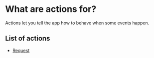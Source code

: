 # What are actions for?
  
Actions let you tell the app how to behave when some events happen.
  
  
## List of actions
    
- [Request](request)